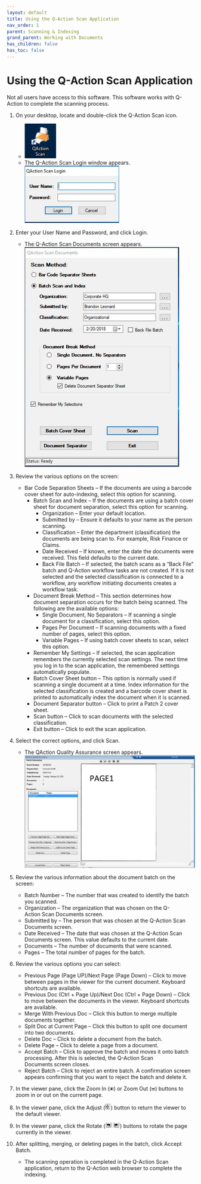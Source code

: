 ```yaml
---
layout: default
title: Using the Q-Action Scan Application
nav_order: 1
parent: Scanning & Indexing
grand_parent: Working with Documents
has_children: false
has_toc: false
---
```

# Using the Q-Action Scan Application

Not all users have access to this software. This software works with Q-Action to complete the scanning process.

1. On your desktop, locate and double-click the Q-Action Scan icon.  
    * ![](/assets/images/how-t-o-scan-icon.jpg)  
    * The Q-Action Scan Login window appears.  
    ![](/assets/images/how-to-scan-pdf-images_Page_1_Image_0001.jpg)

2. Enter your User Name and Password, and click Login.  
    * The Q-Action Scan Documents screen appears.  
    ![](/assets/images/how-to-scan-pdf-images_Page_1_Image_0002.jpg)

3. Review the various options on the screen:
    * Bar Code Separation Sheets – If the documents are using a barcode cover sheet for auto-indexing, select this option for scanning.
        * Batch Scan and Index – If the documents are using a batch cover sheet for document separation, select this option for scanning.  
            - Organization – Enter your default location.
            - Submitted by – Ensure it defaults to your name as the person scanning.
            - Classification – Enter the department (classification) the documents are being scan to. For example, Risk Finance or Claims.
            - Date Received – If known, enter the date the documents were received. This field defaults to the current date.
            - Back File Batch – If selected, the batch scans as a “Back File” batch and Q-Action workflow tasks are not created. If it is not selected and the selected classification is connected to a workflow, any workflow initiating documents creates a workflow task.
        - Document Break Method – This section determines how document separation occurs for the batch being scanned. The following are the available options:
            - Single Document, No Separators – If scanning a single document for a classification, select this option.
            - Pages Per Document – If scanning documents with a fixed number of pages, select this option.
            - Variable Pages – If using batch cover sheets to scan, select this option.
        - Remember My Settings – If selected, the scan application remembers the currently selected scan settings. The next time you log in to the scan application, the remembered settings automatically populate.
        - Batch Cover Sheet button – This option is normally used if scanning a single document at a time. Index information for the selected classification is created and a barcode cover sheet is printed to automatically index the document when it is scanned.
        - Document Separator button – Click to print a Patch 2 cover sheet.
        - Scan button – Click to scan documents with the selected classification.
        - Exit button – Click to exit the scan application.
            
4. Select the correct options, and click Scan.  
    * The QAction Quality Assurance screen appears.  
    ![](/assets/images/how-to-scan-pdf-images_Page_3_Image_0001.jpg)

5. Review the various information about the document batch on the screen:
    - Batch Number – The number that was created to identify the batch you scanned.
    - Organization – The organization that was chosen on the Q-Action Scan Documents screen.
    - Submitted by – The person that was chosen at the Q-Action Scan Documents screen.
    - Date Received – The date that was chosen at the Q-Action Scan Documents screen. This value defaults to the current date.
    - Documents – The number of documents that were scanned.
    - Pages – The total number of pages for the batch.
        
6. Review the various options you can select:
    - Previous Page (Page UP)/Next Page (Page Down) – Click to move between pages in the viewer for the current document. Keyboard shortcuts are available.
    - Previous Doc (Ctrl + Page Up)/Next Doc (Ctrl + Page Down) – Click to move between the documents in the viewer. Keyboard shortcuts are available.
    - Merge With Previous Doc – Click this button to merge multiple documents together.
    - Split Doc at Current Page – Click this button to split one document into two documents.
    - Delete Doc – Click to delete a document from the batch.
    - Delete Page – Click to delete a page from a document.
    - Accept Batch – Click to approve the batch and moves it onto batch processing. After this is selected, the Q-Action Scan Documents screen closes.
    - Reject Batch – Click to reject an entire batch. A confirmation screen appears confirming that you want to reject the batch and delete it.

7. In the viewer pane, click the Zoom In (![](/assets/images/zoom-in-icon.jpg)) or Zoom Out (![](/assets/images/zoomout-icon.jpg)) buttons to zoom in or out on the current page.

8. In the viewer pane, click the Adjust (![](/assets/images/adjust-icon.jpg)) button to return the viewer to the default viewer.

9. In the viewer pane, click the Rotate (![](/assets/images/rotate-icon.jpg)) buttons to rotate the page currently in the viewer.

10. After splitting, merging, or deleting pages in the batch, click Accept Batch.  
    * The scanning operation is completed in the Q-Action Scan application, return to the Q-Action web browser to complete the indexing.